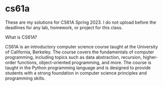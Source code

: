 # cs61a
These are my solutions for CS61A Spring 2023. I do not upload before the deadlines for any lab, homework, or project for this class.

What is CS61A?

CS61A is an introductory computer science course taught at the University of California, Berkeley. The course covers the fundamentals of computer programming, including topics such as data abstraction, recursion, higher-order functions, object-oriented programming, and more. The course is taught in the Python programming language and is designed to provide students with a strong foundation in computer science principles and programming skills.
